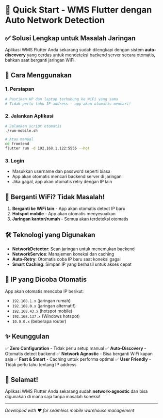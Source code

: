 # 🚀 Quick Start - WMS Flutter dengan Auto Network Detection

## ✅ Solusi Lengkap untuk Masalah Jaringan

Aplikasi WMS Flutter Anda sekarang sudah dilengkapi dengan sistem **auto-discovery** yang cerdas untuk mendeteksi backend server secara otomatis, bahkan saat berganti jaringan WiFi.

## 🎯 Cara Menggunakan

### 1. Persiapan
```bash
# Pastikan HP dan laptop terhubung ke WiFi yang sama
# Tidak perlu tahu IP address - app akan otomatis mencari!
```

### 2. Jalankan Aplikasi
```bash
# Jalankan script otomatis
./run-mobile.sh

# Atau manual
cd frontend
flutter run -d 192.168.1.122:5555 --hot
```

### 3. Login
- Masukkan username dan password seperti biasa
- App akan otomatis mencari backend server di jaringan
- Jika gagal, app akan otomatis retry dengan IP lain

## 🔄 Berganti WiFi? Tidak Masalah!

1. **Berganti ke WiFi lain** - App akan otomatis detect IP baru
2. **Hotspot mobile** - App akan otomatis menyesuaikan
3. **Jaringan kantor/rumah** - Semua akan terdeteksi otomatis

## 🛠 Teknologi yang Digunakan

- **NetworkDetector**: Scan jaringan untuk menemukan backend
- **NetworkService**: Manajemen koneksi dan caching
- **Auto-Retry**: Otomatis coba IP baru saat koneksi gagal
- **Smart Caching**: Simpan IP yang berhasil untuk akses cepat

## 📱 IP yang Dicoba Otomatis

App akan otomatis mencoba IP berikut:
- `192.168.1.x` (jaringan rumah)
- `192.168.0.x` (jaringan alternatif)
- `192.168.43.x` (hotspot mobile)
- `192.168.137.x` (Windows hotspot)
- `10.0.0.x` (beberapa router)

## ✨ Keunggulan

✅ **Zero Configuration** - Tidak perlu setup manual
✅ **Auto-Discovery** - Otomatis detect backend
✅ **Network Agnostic** - Bisa berganti WiFi kapan saja
✅ **Fast & Smart** - Caching untuk performa optimal
✅ **User Friendly** - Tidak perlu tahu tentang IP address

## 🎉 Selamat!

Aplikasi WMS Flutter Anda sekarang sudah **network-agnostic** dan bisa digunakan di mana saja tanpa masalah koneksi!

---
*Developed with ❤️ for seamless mobile warehouse management*